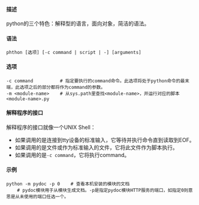 #### 描述

python的三个特色：解释型的语言，面向对象，简洁的语法。

#### 语法

```
phthon [选项] [-c command | script | -] [arguments]
```

#### 选项

```
-c command			# 指定要执行的command命令。此选项将处于python命令的最末端，此选项之后的部分都将作为command的参数。
-m <module-name>	# 从sys.path里查找<module-name>，并运行对应的脚本<module-name>.py
```

#### 解释程序的接口

解释程序的接口就像一个UNIX Shell：

- 如果调用的是连接到tty设备的标准输入，它等待并执行命令直到读取到EOF。
- 如果调用的是文件或作为标准输入的文件，它将此文件作为脚本执行。
- 如果调用的是`-c command`，它将执行command。

#### 示例

```
python -m pydoc -p 0	# 查看本机安装的模块的文档
	# pydoc模块用于从模块生成文档。-p是指定pydoc模块HTTP服务的端口，如指定0则意思是从未使用的端口任选一个。
```

